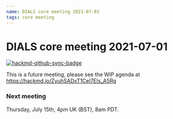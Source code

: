 ```yaml
---
name: DIALS core meeting 2021-07-01
tags: core meeting
---
```


# DIALS core meeting 2021-07-01

[![hackmd-github-sync-badge](https://hackmd.io/ZyuhSADxT1CeI7EIs_A5Rg/badge)](https://hackmd.io/ZyuhSADxT1CeI7EIs_A5Rg)

This is a future meeting, please see the WIP agenda at https://hackmd.io/ZyuhSADxT1CeI7EIs_A5Rg


### Next meeting
Thursday, July 15th, 4pm UK (BST), 8am PDT.
